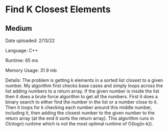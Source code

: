 
# Find K Closest Elements

## Medium

Date uploaded: 2/13/22

Language: C++

Runtime: 65 ms

Memory Usage: 31.9 mb

Details: The problem is getting k elements in a sorted list closest to a given number. My algorithm first checks base cases and simply loops across the list adding numbers to a return array. If the given number is inside the list then it does a brute force algorithm to get all the numbers. First it does a binary search to either find the number in the list or a number close to it. Then it loops for k checking each number around this middle number, including it, then adding the closest number to the given number to the return array (at the end it sorts the return array). This algorithm runs in O(nlogn) runtime which is not the most optimal runtime of O(log(n-k)).
